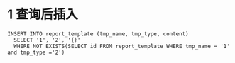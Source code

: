 # 1 查询后插入
    INSERT INTO report_template (tmp_name, tmp_type, content) 
      SELECT '1', '2', '{}' 
      WHERE NOT EXISTS(SELECT id FROM report_template WHERE tmp_name = '1' and tmp_type ='2')